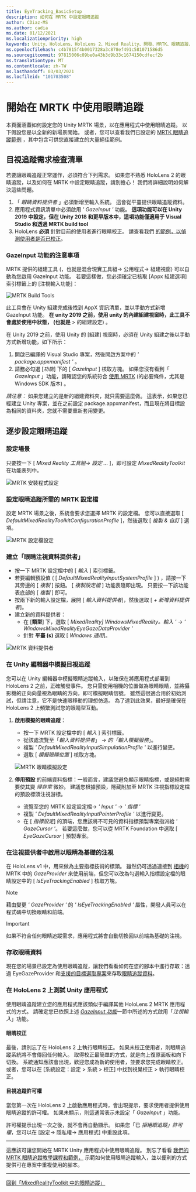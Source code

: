 ```yaml
---
title: EyeTracking_BasicSetup
description: 如何在 MRTK 中設定眼睛追蹤
author: CDiaz-MS
ms.author: cadia
ms.date: 01/12/2021
ms.localizationpriority: high
keywords: Unity、HoloLens、HoloLens 2、Mixed Reality、開發、MRTK、眼睛追蹤、
ms.openlocfilehash: c4b7815f4b0017328a3c878ef491c581071586d5
ms.sourcegitcommit: 97815006c09be0a43b3d9b33c1674150cdfecf2b
ms.translationtype: MT
ms.contentlocale: zh-TW
ms.lasthandoff: 03/03/2021
ms.locfileid: "101783508"
---
```

# <a name="getting-started-with-eye-tracking-in-mrtk"></a>開始在 MRTK 中使用眼睛追蹤

本頁面涵蓋如何設定您的 Unity MRTK 場景，以在應用程式中使用眼睛追蹤。
以下假設您是以全新的新場景開始。
或者，您可以查看我們已設定的 [MRTK 眼睛追蹤範例](EyeTracking_ExamplesOverview.md) ，其中包含可供您直接建立的大量絕佳範例。

## <a name="eye-tracking-requirements-checklist"></a>目視追蹤需求檢查清單

若要讓眼睛追蹤正常運作，必須符合下列需求。
如果您不熟悉 HoloLens 2 的眼睛追蹤，以及如何在 MRTK 中設定眼睛追蹤，請別擔心！
我們將詳細說明如何解決這些問題。

1. 「 _眼睛資料提供者_ 」必須新增至輸入系統。 這會從平臺提供眼睛追蹤資料。
2. 應用程式資訊清單中必須啟用 _' GazeInput '_ 功能。
   **這項功能可以在 Unity 2019 中設定，但在 Unity 2018 和更早版本中，這項功能僅適用于 Visual Studio 和透過 MRTK build tool**
3. HoloLens **必須** 針對目前的使用者進行眼睛校正。 請查看我們 [的範例，以偵測使用者是否已校正](EyeTracking_IsUserCalibrated.md)。

### <a name="a-note-on-the-gazeinput-capability"></a>GazeInput 功能的注意事項

MRTK 提供的組建工具 (，也就是混合現實工具組-> 公用程式-> 組建視窗) 可以自動為您啟用 GazeInput 功能。 若要這樣做，您必須確定已核取 [Appx 組建選項] 索引標籤上的 [注視輸入功能]：

![MRTK Build Tools](../images/eye-tracking/mrtk_et_buildsetup.png)

此工具會在 Unity 組建完成後找到 AppX 資訊清單，並以手動方式新增 GazeInput 功能。
**在 unity 2019 之前，使用 unity 的內建組建視窗時，此工具不會處於使用中狀態， (也就是** > 的組建設定) 。

在 Unity 2019 之前，使用 Unity 的 [組建] 視窗時，必須在 Unity 組建之後以手動方式新增功能，如下所示：

1. 開啟已編譯的 Visual Studio 專案，然後開啟方案中的 _' package.appxmanifest '_ 。
2. 請務必勾選 [_功能_] 下的 [ _GazeInput_ ] 核取方塊。 如果您沒有看到「 _GazeInput_ 」功能，請確認您的系統符合 [使用 MRTK](../../Installation.md#prerequisites) (的必要條件，尤其是 Windows SDK 版本) 。

_請注意：_ 如果您建立的是新的組建資料夾，就只需要這麼做。
這表示，如果您已經建立 Unity 專案，並在之前設定 package.appxmanifest，而且現在將目標設為相同的資料夾，您就不需要重新套用變更。

## <a name="setting-up-eye-tracking-step-by-step"></a>逐步設定眼睛追蹤

### <a name="setting-up-the-scene"></a>設定場景

只要按一下 [ _Mixed Reality 工具組-> 設定 ..._ ]，即可設定 _MixedRealityToolkit_ 在功能表列中。

![MRTK 安裝程式設定](../images/eye-tracking/mrtk_setup_configure.jpg)

### <a name="setting-up-the-mrtk-profiles-required-for-eye-tracking"></a>設定眼睛追蹤所需的 MRTK 設定檔

設定 MRTK 場景之後，系統會要求您選擇 MRTK 的設定檔。
您可以直接選取 [ _DefaultMixedRealityToolkitConfigurationProfile_ ]，然後選取 [ _複製 & 自訂_ ] 選項。

![MRTK 設定檔設定](../images/eye-tracking/mrtk_setup_configprofile.jpg)

### <a name="create-an-eye-gaze-data-provider"></a>建立「眼睛注視資料提供者」

- 按一下 MRTK 設定檔中的 [ _輸入_ ] 索引標籤。
- 若要編輯預設值 ( [ _DefaultMixedRealityInputSystemProfile_ ] ) ，請按一下其旁邊的 [ _複製_ ] 按鈕。 [ _複製設定檔_ ] 功能表隨即出現。 只要按一下該功能表底部的 [ _複製_ ] 即可。
- 按兩下新的輸入設定檔，展開 [ _輸入資料提供者_]，然後選取 [ _+ 新增資料提供者_]。
- 建立新的資料提供者：
  - 在 [**類型**] 下，選取 [ _MixedReality] WindowsMixedReality。輸入 '_  ->  _' WindowsMixedRealityEyeGazeDataProvider '_
  - 針對 **平臺 (s)** 選取 [ _Windows 通用_]。

![MRTK 資料提供者](../images/eye-tracking/mrtk_setup_eyes_dataprovider.jpg)

### <a name="simulating-eye-tracking-in-the-unity-editor"></a>在 Unity 編輯器中模擬目視追蹤

您可以在 Unity 編輯器中模擬眼睛追蹤輸入，以確保在將應用程式部署到 HoloLens 2 之前，正確觸發事件。
您只需使用相機的位置做為眼睛眼睛，並將攝影機的正向向量視為眼睛的方向，即可模擬眼睛信號。
雖然這很適合用於初始測試，但請注意，它不是快速眼移動的理想仿造。
為了達到此效果，最好是確保在 HoloLens 2 上頻繁測試您的眼睛型互動。

1. **啟用模擬的眼睛追蹤**：
    - 按一下 MRTK 設定檔中的 [ _輸入_ ] 索引標籤。
    - 從該處流覽至「_輸入資料提供者_」  ->  _的「輸入模擬服務_」。
    - 複製 _' DefaultMixedRealityInputSimpulationProfile '_ 以進行變更。
    - 選取 [ _模擬眼睛位置_ ] 核取方塊。

    ![MRTK 眼睛模擬設定](../images/eye-tracking/mrtk_setup_eyes_simulate.jpg)

2. **停用預設** 的前端資料指標：一般而言，建議您避免顯示眼睛指標，或是絕對需要使其變 _得非常_ 微妙。
建議您根據預設，隱藏附加至 MRTK 注視指標設定檔的預設標頭注視游標。
    - 流覽至您的 MRTK 設定設定檔-> _' Input '_  ->  _' 指標 '_
    - 複製 _' DefaultMixedRealityInputPointerProfile '_ 以進行變更。
    - 在 [ _指標設定_] 的頂端，您應該將不可見的資料指標預製專案指派給 _' GazeCursor '_。 若要這麼做，您可以從 MRTK Foundation 中選取 [ _EyeGazeCursor_ ] 預製專案。

### <a name="enabling-eye-based-gaze-in-the-gaze-provider"></a>在注視提供者中啟用以眼睛為基礎的注視

在 HoloLens v1 中，用來做為主要指標技術的標頭。
雖然仍可透過連接到 [相機](https://docs.unity3d.com/ScriptReference/Camera.html)的 MRTK 中的 _GazeProvider_ 來使用前端，但您可以改為勾選輸入指標設定檔的眼睛設定中的 [ _IsEyeTrackingEnabled_ ] 核取方塊。

>[!NOTE]
>藉由變更 _' GazeProvider '_ 的 _' IsEyeTrackingEnabled '_ 屬性，開發人員可以在程式碼中切換眼睛和前端。  

>[!IMPORTANT]
>如果不符合任何眼睛追蹤需求，應用程式將會自動切換回以前端為基礎的注視。

### <a name="accessing-eye-gaze-data"></a>存取眼睛資料

現在您的場景已設定為使用眼睛追蹤，讓我們看看如何在您的腳本中進行存取：透過 EyeGazeProvider 和[支援的目標選取專案](EyeTracking_TargetSelection.md)來存取[眼睛追蹤資料](EyeTracking_EyeGazeProvider.md)。

### <a name="testing-your-unity-app-on-a-hololens-2"></a>在 HoloLens 2 上測試 Unity 應用程式

使用眼睛追蹤建立您的應用程式應該類似于編譯其他 HoloLens 2 MRTK 應用程式的方式。 請確定您已依照上述 [*GazeInput 功能*](#a-note-on-the-gazeinput-capability)一節中所述的方式啟用「*注視輸入*」功能。

#### <a name="eye-calibration"></a>眼睛校正

最後，請別忘了在 HoloLens 2 上執行眼睛校正。
如果未校正使用者，則眼睛追蹤系統將不會傳回任何輸入。
取得校正最簡單的方式，就是向上復原面板和向下切換。
系統通知應該會出現，歡迎您成為新的使用者，並要求您完成眼睛校正。
或者，您可以在 [系統設定：設定 > 系統 > 校正] 中找到視覺校正 > 執行眼睛校正。

#### <a name="eye-tracking-permission"></a>目視追蹤許可權

當您第一次在 HoloLens 2 上啟動應用程式時，會出現提示，要求使用者提供使用眼睛追蹤的許可權。
如果未顯示，則這通常表示未設定「 _GazeInput_ 」功能。

許可權提示出現一次之後，就不會再自動顯示。
如果您「已 _拒絕眼追蹤」許可權_，您可以在 [設定-> 隱私權-> 應用程式] 中重設此項。

---

這應該可讓您開始在 MRTK Unity 應用程式中使用眼睛追蹤。
別忘了看看 [我們的 MRTK 眼睛追蹤教學課程和範例，](EyeTracking_ExamplesOverview.md) 示範如何使用眼睛追蹤輸入，並以便利的方式提供可在專案中重複使用的腳本。

---
[回到「MixedRealityToolkit 中的眼睛追蹤」](EyeTracking_Main.md)
